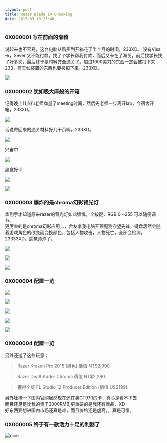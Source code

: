 ```yaml
---
layout: post
title: Razer Blade 14 Unboxing
date: 2017-03-10 23:48
---
```


### 0X000001 写在前面的滑稽

说起来也不容易，这台电脑从购买到开箱花了半个月的时间，233XD。
没有Visa卡，Seven又不能付款，找了个学长帮我付款，而后又卡在了海关，前后找学长找了好多次，最后终于是材料齐全通关了。超过1000美刀的东西一定会被扣下来233，有无线装置的东西也要被扣下来，233XD。

![][1]

### 0X000002 犹如吸大麻般的开箱

记得晚上11点和老师商量了meeting时间，然后先老师一步离开lab，会宿舍开箱，233XD。


![][2]

话说寄回来的通关材料好几十页啊，233XD。

![][3]

兴奋中

![][4]

黑盒好评

![][5]

![][6]


### 0X000003 爆炸的是chroma幻彩背光灯

拿到手才知道原来razer的背光灯如此强悍，全按键，RGB 0～255 可以随便调节。  
更厉害的是chroma幻彩应用，，，舍友拿我电脑开顶配测守望先锋，键盘居然会随着游戏角色的改变而变换颜色，包括人物攻击，人物死亡，全部会检测，23333XD，感觉帅炸了。


![][7]

![][8]

![][9]

### 0X000004 配置一览

![][10]

![][11]

![][12]

![][13]

![][14]

### 0X000004 配置一览

另外还送了这些玩意：

> Razer Kraken Pro 2015 (綠色) 價值 NT$2,990.  

> Razer DeathAdder Chroma 價值 NT$2,290.

> 獲得全版 FL Studio 12 Producer Edition (價值 US$199). 

另外吐槽一下国内官网居然现在还在卖GT970的卡，真心是看不下去  
而且还足足比我的贵了2000RMB,更重要的是我还有赠品，XD  
好东西要想进国内市场还真是难，而且价格还是虚高，，真是可惜。

### 0X000005 终于有一款活力十足的利器了

![nice][15]

  [1]: http://7xi3e9.com1.z0.glb.clouddn.com/r1.jpg
  [2]: http://7xi3e9.com1.z0.glb.clouddn.com/r2.jpg
  [3]: http://7xi3e9.com1.z0.glb.clouddn.com/r4.jpg
  [4]: http://7xi3e9.com1.z0.glb.clouddn.com/r5.jpg
  [5]: http://7xi3e9.com1.z0.glb.clouddn.com/r6.jpg
  [6]: http://7xi3e9.com1.z0.glb.clouddn.com/r7.jpg
  [7]: http://7xi3e9.com1.z0.glb.clouddn.com/r9.jpg
  [8]: http://7xi3e9.com1.z0.glb.clouddn.com/20170308135028.png
  [9]: http://7xi3e9.com1.z0.glb.clouddn.com/razer01.png
  [10]: http://7xi3e9.com1.z0.glb.clouddn.com/20170308134716.jpg
  [11]: http://7xi3e9.com1.z0.glb.clouddn.com/20170308134725.png
  [12]: http://7xi3e9.com1.z0.glb.clouddn.com/20170308134737.png
  [13]: http://7xi3e9.com1.z0.glb.clouddn.com/20170308134732.png
  [14]: http://7xi3e9.com1.z0.glb.clouddn.com/20170308134742.jpg
  [15]: http://7xi3e9.com1.z0.glb.clouddn.com/webwxgetmsgimg.jpg